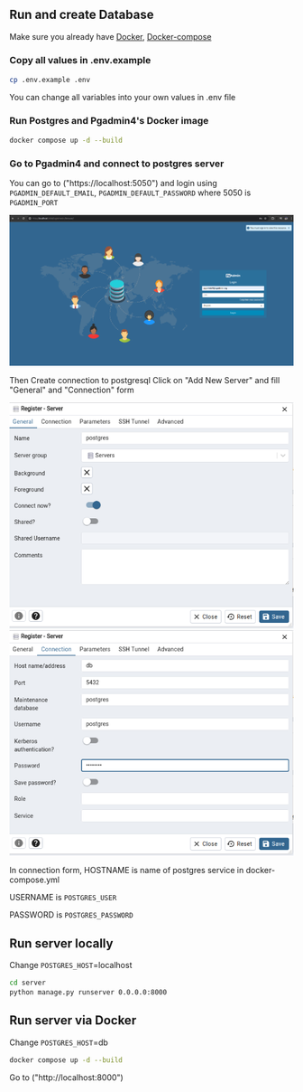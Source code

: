 ## Run and create Database
Make sure you already have [Docker](https://docs.docker.com/engine/install/), [Docker-compose](https://docs.docker.com/compose/install/)

### Copy all values in .env.example
```bash
cp .env.example .env
```
You can change all variables into your own values in .env file

### Run Postgres and Pgadmin4's Docker image

```bash
docker compose up -d --build
```

### Go to Pgadmin4 and connect to postgres server
You can go to ("https://localhost:5050") and login using `PGADMIN_DEFAULT_EMAIL`, `PGADMIN_DEFAULT_PASSWORD` where 5050 is `PGADMIN_PORT`

![PGADMIN LOGIN IMAGE](images/PGADMIN_login.png)

Then Create connection to postgresql
Click on "Add New Server" and fill "General" and "Connection" form

![PGADMIN GENERAL](images/PGADMIN_general.png)
![PGADMIN CONNECTION](images/PGADMIN_connection.png)

In connection form, HOSTNAME is name of postgres service in docker-compose.yml

USERNAME is `POSTGRES_USER`

PASSWORD is `POSTGRES_PASSWORD`

## Run server locally

Change `POSTGRES_HOST`=localhost

```bash
cd server
python manage.py runserver 0.0.0.0:8000
```

## Run server via Docker
Change `POSTGRES_HOST`=db

```bash
docker compose up -d --build
```

Go to ("http://localhost:8000")